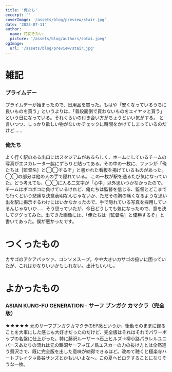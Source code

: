 ```yaml
---
title: '俺たち'
excerpt: ''
coverImage: '/assets/blog/preview/stair.jpg'
date: '2023-07-11'
author:
  name: 花初そたい
  picture: '/assets/blog/authors/sotai.jpeg'
ogImage:
  url: '/assets/blog/preview/stair.jpg'
---
```

# 雑記

### プライムデー
プライムデーが始まったので、日用品を買った。もはや「安くなっているうちに良いものを買う」というよりは、「普段面倒で買わないものをエイヤッと買う」という日になっている。それくらいの付き合い方がちょうどいい気がする。
と言いつつ、しっかり欲しい物がないかチェックに時間をかけてしまっているのだけど……

### 俺たち
よく行く駅のある出口にはスタジアムがあるらしく、ホームにしているチームの写真がエスカレーター脇にずらりと貼ってある。その中の一枚に、ファンが「俺たちは［監督名］と◯◯するぞ」と書かれた看板を掲げているものがあった。◯◯の部分は他の人の手で隠れている。
この一枚が駅を通るたび気になっていた。どう考えても、◯◯に入る二文字が「心中」以外思いつかなかったので。チームはボコボコに負けているけれど、俺たちは監督を信じる、監督とどこまでも行くという悲痛な決意表明なんじゃないか、ただその胸の痛くなるような思い出を駅に掲示するわけにはいかなかったので、手で隠れている写真を採用しているんじゃないか……
そう思っていたが、今日どうしても気になったので、意を決してググってみた。出てきた画像には、「俺たちは［監督名］と優勝するぞ」と書いてあった。僕が悪かったです。

# つくったもの
カサゴのアクアパッツァ、コンソメスープ。やや大きいカサゴの扱いに困っていたが、これはかなりいいかもしれない。出汁もいいし。

# よかったもの

### ASIAN KUNG-FU GENERATION - サーフ ブンガク カマクラ（完全版）
★★★★★
元のサーフブンガクカマクラのEP感というか、衝動そのままに録ることを大事にした感じも大好きだったのだけど、完全版はそれはそれでパワーポップの名盤に仕上がった。特に藤沢ルーザー→石上ヒルズ→柳小路パラレルユニバースあたりの流れは元の鵠沼サーフ→江ノ島エスカーの力の抜け方とは全然違う贅沢さで、既に完全版を出した意味が納得できるほど。改めて聴くと極楽寺ハートブレイク→長谷サンズとかもいいよな～。この夏ヘビロテすることになりそうな一枚。